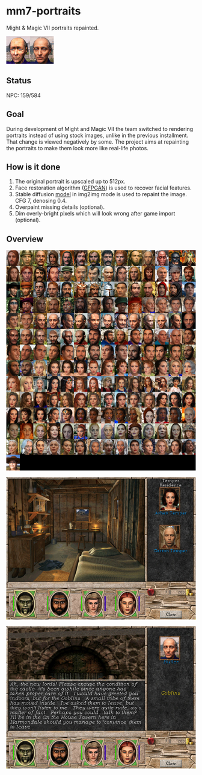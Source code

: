# mm7-portraits
Might &amp; Magic VII portraits repainted.

![example](example.jpg)

## Status

NPC: 159/584

## Goal

During development of Might and Magic VII the team switched to rendering portraits instead of using stock images, unlike in the previous installment.
That change is viewed negatively by some. The project aims at repainting the portraits to make them look more like real-life photos.

## How is it done

1. The original portrait is upscaled up to 512px.
2. Face restoration algorithm ([GFPGAN](https://github.com/TencentARC/GFPGAN)) is used to recover facial features.
3. Stable diffusion [model](https://civitai.com/models/372465/pony-realism) in img2img mode is used to repaint the image. CFG 7, denosing 0.4.
4. Overpaint missing details (optional).
5. Dim overly-bright pixels which will look wrong after game import (optional).

## Overview

![overview](overview.jpg?v=1)

![ingame](ingame1.jpg)

![ingame](ingame2.jpg)
